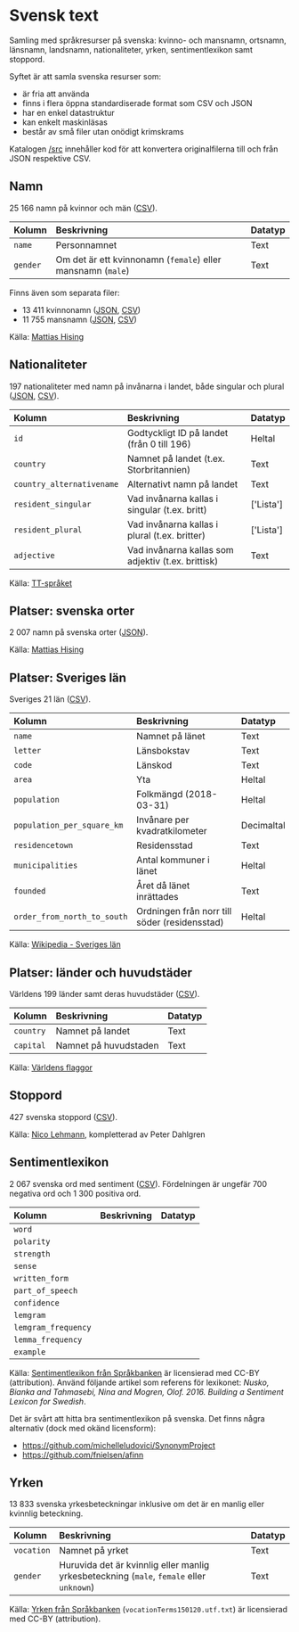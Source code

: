 # Svensk text

Samling med språkresurser på svenska: kvinno- och mansnamn, ortsnamn, länsnamn, landsnamn, nationaliteter, yrken, sentimentlexikon samt stoppord.

Syftet är att samla svenska resurser som:

- är fria att använda
- finns i flera öppna standardiserade format som CSV och JSON
- har en enkel datastruktur
- kan enkelt maskinläsas
- består av små filer utan onödigt krimskrams

Katalogen [/src](/src) innehåller kod för att konvertera originalfilerna till och från JSON respektive CSV.

## Namn

25 166 namn på kvinnor och män ([CSV](namn/namn.csv)).

Kolumn | Beskrivning | Datatyp
:------- | :----------  | :----------
`name` | Personnamnet  | Text
`gender` | Om det är ett kvinnonamn (`female`) eller mansnamn (`male`) | Text

Finns även som separata filer:

- 13 411 kvinnonamn ([JSON](namn/kvinnonamn.json), [CSV](namn/kvinnonamn.csv))
- 11 755 mansnamn ([JSON](namn/mansnamn.json), [CSV](namn/mansnamn.csv))

<!--
```py
# Importera i Python med pandas.
import pandas as pd
df_kvinnonamn = pd.read_json("https://raw.githubusercontent.com/peterdalle/svensktext/master/namn/kvinnonamn.json")
df_mansnamn = pd.read_json("https://raw.githubusercontent.com/peterdalle/svensktext/master/namn/mansnamn.json")
df_namn = pd.read_csv("https://raw.githubusercontent.com/peterdalle/svensktext/master/namn/namn.csv", sep=",", header=2)```

```py
# Importera i R.
df_kvinnonamn = read.csv("https://raw.githubusercontent.com/peterdalle/svensktext/master/namn/kvinnonamn.csv", sep=";")df_mansnamn = read.csv("https://raw.githubusercontent.com/peterdalle/svensktext/master/namn/mansnamn.csv", sep=";")
df_namn = read.csv("https://raw.githubusercontent.com/peterdalle/svensktext/master/namn/namn.csv", sep=";")```
-->

Källa: [Mattias Hising](https://github.com/hising/svensk-data)

## Nationaliteter

197 nationaliteter med namn på invånarna i landet, både singular och plural ([JSON](nationaliteter/nationaliteter.json), [CSV](nationaliteter/nationaliteter.csv)).

Kolumn | Beskrivning | Datatyp
:------- | :----------  | :----------
`id` | Godtyckligt ID på landet (från 0 till 196)  | Heltal
`country` | Namnet på landet (t.ex. Storbritannien) | Text
`country_alternativename` | Alternativt namn på landet | Text
`resident_singular` | Vad invånarna kallas i singular (t.ex. britt) | ['Lista']
`resident_plural` | Vad invånarna kallas i plural (t.ex. britter) | ['Lista']
`adjective` | Vad invånarna kallas som adjektiv (t.ex. brittisk) | Text

Källa: [TT-språket](https://tt.se/tt-spraket/ord-och-begrepp/internationellt/stat-och-nationalitet/)

## Platser: svenska orter

2 007 namn på svenska orter ([JSON](platser/ortsnamn.json)).

Källa: [Mattias Hising](https://github.com/hising/svensk-data)

## Platser: Sveriges län

Sveriges 21 län ([CSV](platser/lan.csv)).

Kolumn | Beskrivning | Datatyp
:------- | :----------  | :----------
`name` | Namnet på länet | Text
`letter` | Länsbokstav | Text
`code` | Länskod | Text
`area` | Yta | Heltal
`population` | Folkmängd (2018-03-31) | Heltal
`population_per_square_km` | Invånare per kvadratkilometer | Decimaltal
`residencetown` | Residensstad | Text
`municipalities` | Antal kommuner i länet | Heltal
`founded ` | Året då länet inrättades | Text
`order_from_north_to_south` | Ordningen från norr till söder (residensstad) | Heltal

Källa: [Wikipedia - Sveriges län](https://sv.wikipedia.org/wiki/Sveriges_l%C3%A4n#Lista_%C3%B6ver_Sveriges_l%C3%A4n)

## Platser: länder och huvudstäder

Världens 199 länder samt deras huvudstäder ([CSV](platser/lander.csv)).

Kolumn | Beskrivning | Datatyp
:------- | :----------  | :----------
 `country` | Namnet på landet | Text
 `capital` | Namnet på huvudstaden | Text

Källa: [Världens flaggor](http://www.flaggorvarlden.se/lista)

## Stoppord

427 svenska stoppord ([CSV](stoppord.csv)).

Källa: [Nico Lehmann](https://github.com/ekorn/Keywords/tree/master/stopwords), kompletterad av Peter Dahlgren

## Sentimentlexikon

2 067 svenska ord med sentiment ([CSV](sentiment/sentimentlex.csv)). Fördelningen är ungefär 700 negativa ord och 1 300 positiva ord.

Kolumn | Beskrivning | Datatyp
:------- | :----------  | :----------
`word` | |
`polarity` | |
`strength` | |
`sense` | |
`written_form` | |
`part_of_speech` | |
`confidence` | |
`lemgram` | |
`lemgram_frequency` | |
`lemma_frequency` | |
`example` | |

Källa: [Sentimentlexikon från Språkbanken](<https://spraakbanken.gu.se/swe/resurs/sentimentlex>) är licensierad med CC-BY (attribution). Använd följande artikel som referens för lexikonet: *Nusko, Bianka and Tahmasebi, Nina and Mogren, Olof. 2016. Building a Sentiment Lexicon for Swedish*.

Det är svårt att hitta bra sentimentlexikon på svenska. Det finns några alternativ (dock med okänd licensform):

- https://github.com/michelleludovici/SynonymProject
- https://github.com/fnielsen/afinn

## Yrken

13 833 svenska yrkesbeteckningar inklusive om det är en manlig eller kvinnlig beteckning.

Kolumn | Beskrivning | Datatyp
:------- | :----------  | :----------
`vocation` |  Namnet på yrket | Text
`gender` |  Huruvida det är kvinnlig eller manlig yrkesbeteckning (`male`, `female` eller `unknown`) | Text

Källa: [Yrken från Språkbanken](<https://spraakbanken.gu.se/swe/resurs/vocation-list>) (`vocationTerms150120.utf.txt`) är licensierad med CC-BY (attribution).